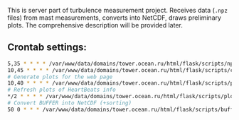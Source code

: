 This is server part of turbulence measurement project. Receives data (`.npz` files) from mast measurements, converts into NetCDF, draws preliminary plots.  The comprehensive description will be provided later.

## Crontab settings:
```bash
5,35 * * * * /var/www/data/domains/tower.ocean.ru/html/flask/scripts/npz2buffer.sh > /var/www/data/domains/tower.ocean.ru/html/flask/scripts/npz2buffer.log 2>&1
10,45 * * * * /var/www/data/domains/tower.ocean.ru/html/flask/scripts/check_state.sh > /var/www/data/domains/tower.ocean.ru/html/flask/scripts/check_state.log 2>&1 # Telegram notifications
# Generate plots for the web page
10,40 * * * * /var/www/data/domains/tower.ocean.ru/html/flask/scripts/plot_rtdata.sh > /var/www/data/domains/tower.ocean.ru/html/flask/scripts/plot_rtdata.log 2>&1
# Refresh plots of HeartBeats info
*/2 * * * * /var/www/data/domains/tower.ocean.ru/html/flask/scripts/plot_hb.sh > /var/www/data/domains/tower.ocean.ru/html/flask/scripts/plot_hb.log 2>&1
# Convert BUFFER into NetCDF (+sorting) 
50 0 * * * /var/www/data/domains/tower.ocean.ru/html/flask/scripts/buffer2nc.sh > /var/www/data/domains/tower.ocean.ru/html/flask/scripts/buffer2nc.log 2>&1
```
